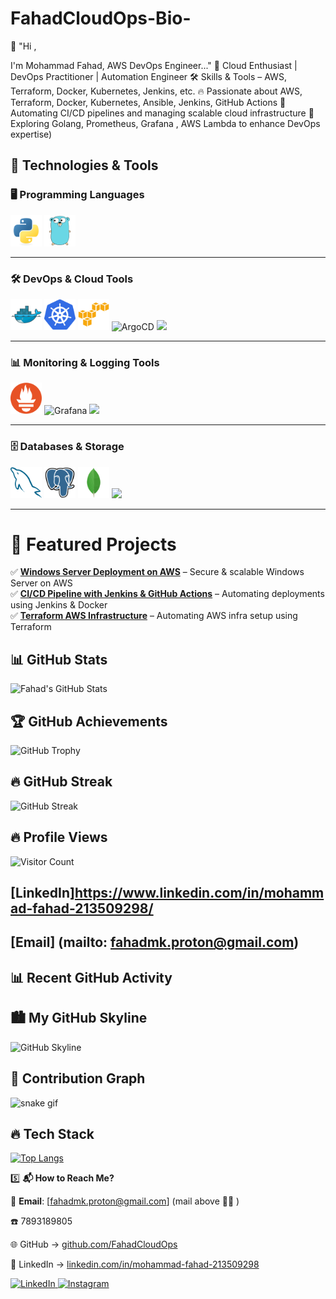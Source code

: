 # FahadCloudOps-Bio-


👋 "Hi  ,
 
I'm Mohammad Fahad, AWS DevOps Engineer..."
🔹 Cloud Enthusiast | DevOps Practitioner | Automation Engineer
🛠 Skills & Tools – AWS, Terraform, Docker, Kubernetes, Jenkins, etc.
🔥  Passionate about AWS, Terraform, Docker, Kubernetes, Ansible, Jenkins, GitHub Actions
🔹 Automating CI/CD pipelines and managing scalable cloud infrastructure
🔹 Exploring Golang, Prometheus, Grafana , AWS Lambda to enhance DevOps expertise)

## 🚀 Technologies & Tools  

### **🖥️ Programming Languages**  
<p align="left">
  <img src="https://raw.githubusercontent.com/devicons/devicon/master/icons/python/python-original.svg" alt="Python" width="50" height="50"/>
  <img src="https://raw.githubusercontent.com/devicons/devicon/master/icons/go/go-original.svg" alt="Golang" width="50" height="50"/>
</p>

---

### **🛠 DevOps & Cloud Tools**  
<p align="left">
  <img src="https://raw.githubusercontent.com/devicons/devicon/master/icons/docker/docker-original.svg" alt="Docker" width="50" height="50"/>
  <img src="https://raw.githubusercontent.com/devicons/devicon/master/icons/kubernetes/kubernetes-plain.svg" alt="Kubernetes" width="50" height="50"/>
  <img src="https://raw.githubusercontent.com/devicons/devicon/master/icons/amazonwebservices/amazonwebservices-original.svg" alt="AWS" width="50" height="50"/>
  <img src="https://upload.wikimedia.org/wikipedia/commons/3/39/Argo-logo.png" alt="ArgoCD" width="50" height="50"/>
  <img src="https://img.shields.io/badge/Terraform-IaC-purple?style=for-the-badge&logo=terraform&logoColor=white" />
</p>

---

### **📊 Monitoring & Logging Tools**  
<p align="left">
  <img src="https://raw.githubusercontent.com/devicons/devicon/master/icons/prometheus/prometheus-original.svg" alt="Prometheus" width="50" height="50"/>
  <img src="https://upload.wikimedia.org/wikipedia/commons/3/38/Grafana_logo.svg" alt="Grafana" width="50" height="50"/>
  <img src="https://img.shields.io/badge/ELK%20Stack-Logging-orange?style=for-the-badge&logo=elasticstack&logoColor=white" />
</p>

---

### **🗄️ Databases & Storage**  
<p align="left">
  <img src="https://raw.githubusercontent.com/devicons/devicon/master/icons/mysql/mysql-original.svg" alt="MySQL" width="50" height="50"/>
  <img src="https://raw.githubusercontent.com/devicons/devicon/master/icons/postgresql/postgresql-original.svg" alt="PostgreSQL" width="50" height="50"/>
  <img src="https://raw.githubusercontent.com/devicons/devicon/master/icons/mongodb/mongodb-original.svg" alt="MongoDB" width="50" height="50"/>
  <img src="https://img.shields.io/badge/S3-Cloud%20Storage-yellow?style=for-the-badge&logo=amazons3&logoColor=white" />
</p>

---
# 🚀 Featured Projects  
✅ **[Windows Server Deployment on AWS](https://github.com/FahadCloudOps/Windows-Server-Host)** – Secure & scalable Windows Server on AWS  
✅ **[CI/CD Pipeline with Jenkins & GitHub Actions](https://github.com/FahadCloudOps/CI-CD-Pipeline)** – Automating deployments using Jenkins & Docker  
✅ **[Terraform AWS Infrastructure](https://github.com/FahadCloudOps/Terraform-AWS)** – Automating AWS infra setup using Terraform  



## 📊 GitHub Stats  
![Fahad's GitHub Stats](https://github-readme-stats.vercel.app/api?username=FahadCloudOps&show_icons=true&theme=radical)  

## 🏆 GitHub Achievements  
![GitHub Trophy](https://github-profile-trophy.vercel.app/?username=FahadCloudOps&theme=onedark&no-frame=true&margin-w=10)

## 🔥 GitHub Streak  
![GitHub Streak](https://github-readme-streak-stats.herokuapp.com/?user=FahadCloudOps&theme=dark&hide_border=true)

## 🔥 Profile Views  
![Visitor Count](https://komarev.com/ghpvc/?username=FahadCloudOps&color=blue&style=flat-square)

## [LinkedIn]https://www.linkedin.com/in/mohammad-fahad-213509298/
## [Email] (mailto: fahadmk.proton@gmail.com)

## 📊 Recent GitHub Activity  
<!--START_SECTION:activity-->
<!--END_SECTION:activity-->


## 🏙️ My GitHub Skyline  
![GitHub Skyline](https://github.com/FahadCloudOps/FahadCloudOps/blob/main/skyline.png)

  
## 🐍 Contribution Graph  
![snake gif](https://raw.githubusercontent.com/FahadCloudOps/FahadCloudOps/output/github-contribution-grid-snake.svg)




## 🔥 Tech Stack  
[![Top Langs](https://github-readme-stats.vercel.app/api/top-langs/?username=FahadCloudOps&layout=compact&theme=tokyonight)](https://github.com/anuraghazra/github-readme-stats)



5️⃣ **📬 How to Reach Me?**  

📧 **Email**: [fahadmk.proton@gmail.com]
(mail above ☝🏻 )  

☎️ 7893189805

🌐 GitHub → [github.com/FahadCloudOps](https://github.com/FahadCloudOps)

🔗 LinkedIn → [linkedin.com/in/mohammad-fahad-213509298](https://linkedin.com/in/mohammad-fahad-213509298/)


<p align="left">
  <a href="https://www.linkedin.com/in/mohammad-fahad-213509298">
    <img src="https://img.shields.io/badge/LinkedIn-0A66C2?style=for-the-badge&logo=linkedin&logoColor=white" alt="LinkedIn">
  </a>
  <a href="https://www.instagram.com/zenith.fady">
    <img src="https://img.shields.io/badge/Instagram-E4405F?style=for-the-badge&logo=instagram&logoColor=white" alt="Instagram">
  </a>
</p>
